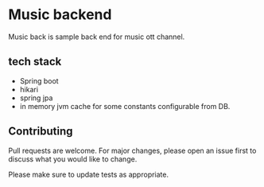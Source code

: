 # Music backend

Music back is sample back end for music ott channel.

## tech stack

- Spring boot
- hikari
- spring jpa
- in memory jvm cache for some constants configurable from DB.



## Contributing
Pull requests are welcome. For major changes, please open an issue first to discuss what you would like to change.

Please make sure to update tests as appropriate.